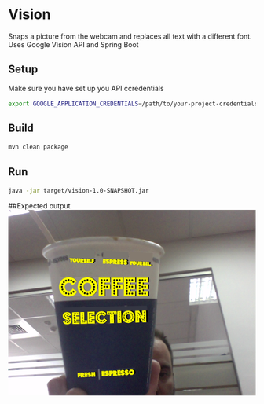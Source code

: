 # Vision
Snaps a picture from the webcam and replaces all text with a different font.
Uses Google Vision API and Spring Boot

## Setup
Make sure you have set up you API ccredentials

```bash
export GOOGLE_APPLICATION_CREDENTIALS=/path/to/your-project-credentials.json
```

## Build

```bash
mvn clean package
```

## Run

```bash
java -jar target/vision-1.0-SNAPSHOT.jar
```

##Expected output
<img alt="coffee" src="img/coffee.png?raw=true" width="640">
